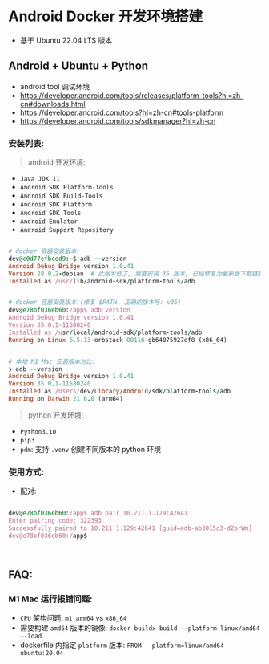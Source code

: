 # Android Docker 开发环境搭建

- 基于 Ubuntu 22.04 LTS 版本

## Android + Ubuntu + Python

- android tool 调试环境
- https://developer.android.com/tools/releases/platform-tools?hl=zh-cn#downloads.html
- https://developer.android.com/tools?hl=zh-cn#tools-platform
- https://developer.android.com/tools/sdkmanager?hl=zh-cn

### 安装列表:

> android 开发环境:

- `Java JDK 11`
- `Android SDK Platform-Tools`
- `Android SDK Build-Tools`
- `Android SDK Platform`
- `Android SDK Tools`
- `Android Emulator`
- `Android Support Repository`

```ruby

# docker 容器安装版本:
dev@c0d77efbced9:~$ adb --version
Android Debug Bridge version 1.0.41
Version 28.0.2-debian  # 此版本低了, 需要安装 35 版本, 已经修复为最新版下载链接
Installed as /usr/lib/android-sdk/platform-tools/adb


# docker 容器安装版本:(修复 $PATH, 正确的版本号: v35)
dev@e78bf036eb60:/app$ adb version
Android Debug Bridge version 1.0.41
Version 35.0.1-11580240
Installed as /usr/local/android-sdk/platform-tools/adb
Running on Linux 6.5.13-orbstack-00116-gb64875927ef8 (x86_64)


# 本地 M1 Mac 安装版本对比:
❯ adb --version
Android Debug Bridge version 1.0.41
Version 35.0.1-11580240
Installed as /Users/dev/Library/Android/sdk/platform-tools/adb
Running on Darwin 21.6.0 (arm64)


```



> python 开发环境:

- `Python3.10`
- `pip3`
- `pdm`: 支持 `.venv` 创建不同版本的 python 环境


### 使用方式:

- 配对:

```ruby

dev@e78bf036eb60:/app$ adb pair 10.211.1.129:42641
Enter pairing code: 322393
Successfully paired to 10.211.1.129:42641 [guid=adb-ab3015d3-d2orWm]
dev@e78bf036eb60:/app$ 




```



## FAQ:

### M1 Mac 运行报错问题:

- `CPU` 架构问题: `m1 arm64` vs `x86_64`
- 需要构建 `amd64` 版本的镜像: `docker buildx build --platform linux/amd64 --load`
- dockerfile 内指定 `platform` 版本: `FROM --platform=linux/amd64 ubuntu:20.04`